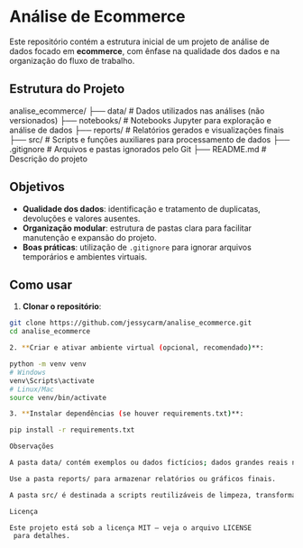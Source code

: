 # Análise de Ecommerce

Este repositório contém a estrutura inicial de um projeto de análise de dados focado em **ecommerce**, com ênfase na qualidade dos dados e na organização do fluxo de trabalho.

## Estrutura do Projeto

analise_ecommerce/
├── data/ # Dados utilizados nas análises (não versionados)
├── notebooks/ # Notebooks Jupyter para exploração e análise de dados
├── reports/ # Relatórios gerados e visualizações finais
├── src/ # Scripts e funções auxiliares para processamento de dados
├── .gitignore # Arquivos e pastas ignorados pelo Git
├── README.md # Descrição do projeto


## Objetivos

- **Qualidade dos dados**: identificação e tratamento de duplicatas, devoluções e valores ausentes.
- **Organização modular**: estrutura de pastas clara para facilitar manutenção e expansão do projeto.
- **Boas práticas**: utilização de `.gitignore` para ignorar arquivos temporários e ambientes virtuais.

## Como usar

1. **Clonar o repositório**:

```bash
git clone https://github.com/jessycarm/analise_ecommerce.git
cd analise_ecommerce

2. **Criar e ativar ambiente virtual (opcional, recomendado)**:

python -m venv venv
# Windows
venv\Scripts\activate
# Linux/Mac
source venv/bin/activate

3. **Instalar dependências (se houver requirements.txt)**:

pip install -r requirements.txt

Observações

A pasta data/ contém exemplos ou dados fictícios; dados grandes reais não estão versionados.

Use a pasta reports/ para armazenar relatórios ou gráficos finais.

A pasta src/ é destinada a scripts reutilizáveis de limpeza, transformação e análise de dados.

Licença

Este projeto está sob a licença MIT – veja o arquivo LICENSE
 para detalhes.









